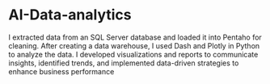 # AI-Data-analytics
I extracted data from an SQL Server database and loaded it into Pentaho for cleaning. After creating a data warehouse, I used Dash and Plotly in Python to analyze the data. I developed visualizations and reports to communicate insights, identified trends, and implemented data-driven strategies to enhance business performance
